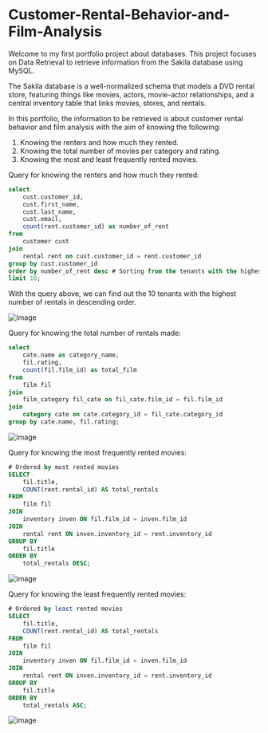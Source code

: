 # Customer-Rental-Behavior-and-Film-Analysis
Welcome to my first portfolio project about databases. This project focuses on Data Retrieval to retrieve information from the Sakila database using MySQL.  

The Sakila database is a well-normalized schema that models a DVD rental store, featuring things like movies, actors, movie-actor relationships, and a central inventory table that links movies, stores, and rentals.

In this portfolio, the information to be retrieved is about customer rental behavior and film analysis with the aim of knowing the following:
1. Knowing the renters and how much they rented.
2. Knowing the total number of movies per category and rating.
3. Knowing the most and least frequently rented movies.


Query for knowing the renters and how much they rented:
```SQL
select 
	cust.customer_id,
	cust.first_name,
	cust.last_name,
	cust.email,
	count(rent.customer_id) as number_of_rent
from 
	customer cust
join 
	rental rent on cust.customer_id = rent.customer_id
group by cust.customer_id
order by number_of_rent desc # Sorting from the tenants with the highest number of rentals
limit 10;
```
With the query above, we can find out the 10 tenants with the highest number of rentals in descending order.


![image](https://github.com/user-attachments/assets/f5783745-f7ab-4cc0-9856-132d0c6caef2)


Query for knowing the total number of rentals made:
```SQL
select 
	cate.name as category_name,
	fil.rating,
	count(fil.film_id) as total_film
from 
	film fil
join 
	film_category fil_cate on fil_cate.film_id = fil.film_id 
join 
	category cate on cate.category_id = fil_cate.category_id
group by cate.name, fil.rating;
```

![image](https://github.com/user-attachments/assets/59e324b8-4eeb-44bb-8820-ec2a6d42f975)


Query for knowing the most frequently rented movies:
```SQL
# Ordered by most rented movies
SELECT 
	fil.title, 
	COUNT(rent.rental_id) AS total_rentals
FROM 
	film fil
JOIN 
	inventory inven ON fil.film_id = inven.film_id
JOIN 
	rental rent ON inven.inventory_id = rent.inventory_id
GROUP BY 
	fil.title
ORDER BY 
	total_rentals DESC;  
```

![image](https://github.com/user-attachments/assets/a7ad4ba4-caa1-448b-8089-ab8d5b6cff02)


Query for knowing the least frequently rented movies:
```SQL
# Ordered by least rented movies
SELECT 
	fil.title, 
	COUNT(rent.rental_id) AS total_rentals
FROM 
	film fil
JOIN 
	inventory inven ON fil.film_id = inven.film_id
JOIN 
	rental rent ON inven.inventory_id = rent.inventory_id
GROUP BY 
	fil.title
ORDER BY 
	total_rentals ASC;
```

![image](https://github.com/user-attachments/assets/c14bfad4-5e0d-4d6b-8775-771a85b7a846)

